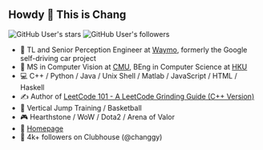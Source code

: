 ## Howdy 👋 This is Chang

![GitHub User's stars](https://img.shields.io/github/stars/changgyhub?style=flat-square&logo=github)
![GitHub User's followers](https://img.shields.io/github/followers/changgyhub?style=flat-square&logo=github)

- 🚖 TL and Senior Perception Engineer at [Waymo](https://www.waymo.com), formerly the Google self-driving car project
- 🏫 MS in Computer Vision at [CMU](https://www.cmu.edu/), BEng in Computer Science at [HKU](https://hku.hk/)
- 💻 C++ / Python / Java / Unix Shell / Matlab / JavaScript / HTML / Haskell
- ✍️ Author of [LeetCode 101 - A LeetCode Grinding Guide (C++ Version)](https://github.com/changgyhub/leetcode_101)
- 🏀 Vertical Jump Training / Basketball
- 🎮 Hearthstone / WoW / Dota2 / Arena of Valor
- 🏡 [Homepage](https://www.changgy.com/)
- 📢 4k+ followers on Clubhouse (@changgy)
